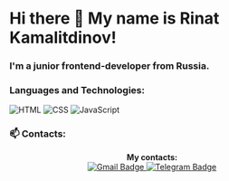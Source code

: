 # Hi there 👋 My name is Rinat Kamalitdinov! 
### I'm a junior frontend-developer from Russia.

### Languages and Technologies:

![HTML](https://img.shields.io/badge/-HTML-090909?style=for-the-badge&logo=html5)
![CSS](https://img.shields.io/badge/-CSS-090909?style=for-the-badge&logo=css3)
![JavaScript](https://img.shields.io/badge/-JavaScript-090909?style=for-the-badge&logo=JavaScript)

<!--
### ⚡ My websites: https://portfolio-rk.000webhostapp.com/, https://rinat-lucky.github.io/
-->
### 📫 Contacts: 
<p align="center">
  <b>My contacts:</b>
  <br>
  <a href="mailto:rinat1kam@mail.ru">
    <img src="https://img.shields.io/badge/-Gmail-c14438?style=for-the-badge&logo=Gmail&logoColor=white" alt="Gmail Badge">
  </a>
  <a href="https://t.me/empty_head">
    <img src="https://img.shields.io/badge/-telegram-0088cc?style=for-the-badge&logo=telegram&logoColor=white" alt="Telegram Badge">
  </a>
</p>


<!--
**rinat-lucky/rinat-lucky** is a ✨ _special_ ✨ repository because its `README.md` (this file) appears on your GitHub profile.

Here are some ideas to get you started:

- 🔭 I’m currently working on ...
- 👯 I’m looking to collaborate on ...
- 🤔 I’m looking for help with ...
- 💬 Ask me about ...
- 😄 Pronouns: ...
- ⚡ Fun fact: ...
-->
